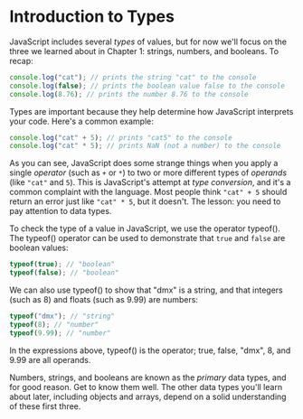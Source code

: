 # Introduction to Types
JavaScript includes several *types* of values, but for now we'll focus on the three we learned about in Chapter 1: strings, numbers, and booleans. To recap:

```javascript
console.log("cat"); // prints the string "cat" to the console
console.log(false); // prints the boolean value false to the console
console.log(8.76); // prints the number 8.76 to the console
```

Types are important because they help determine how JavaScript interprets your code. Here's a common example:
```javascript
console.log("cat" + 5); // prints "cat5" to the console
console.log("cat" * 5); // prints NaN (not a number) to the console
```

As you can see, JavaScript does some strange things when you apply a single *operator* (such as `+` or `*`) to two or more different types of *operands* (like `"cat"` and `5`). This is JavaScript's attempt at *type conversion*, and it's a common complaint with the language. Most people think `"cat" + 5` should return an error just like `"cat" * 5`, but it doesn't. The lesson: you need to pay attention to data types.

To check the type of a value in JavaScript, we use the operator typeof(). The typeof() operator can be used to demonstrate that `true` and `false` are boolean values:

```javascript
typeof(true); // "boolean"
typeof(false); // "boolean"
```

We can also use typeof() to show that "dmx" is a string, and that integers (such as 8) and floats (such as 9.99) are numbers:

```javascript
typeof("dmx"); // "string"
typeof(8); // "number"
typeof(9.99); // "number"
```

In the expressions above, typeof() is the operator; true, false, "dmx", 8, and 9.99 are all operands.

Numbers, strings, and booleans are known as the *primary* data types, and for good reason. Get to know them well. The other data types you'll learn about later, including objects and arrays, depend on a solid understanding of these first three.
